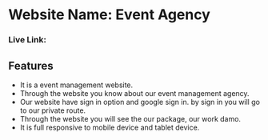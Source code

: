 # Website Name: Event Agency

### Live Link: 


## Features

- It is a event management website.
- Through the website you know about our event management agency.
- Our website have sign in option and google sign in. by sign in you will go to our private route.
- Through the website you will see the our package, our work damo.
- It is full responsive to mobile device and tablet device.